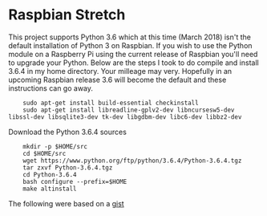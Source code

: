 
# Raspbian Stretch

This project supports Python 3.6 which at this time (March 2018)
isn't the default installation of Python 3 on Raspbian. If
you wish to use the Python module on a Raspberry Pi using the
current release of Raspbian you'll need to upgrade your Python.
Below are the steps I took to do compile and install 3.6.4 in
my home directory.  Your milleage may very.  Hopefully in an 
upcoming Raspbian release 3.6 will become the default and 
these instructions can go away.

```shell
    sudo apt-get install build-essential checkinstall
    sudo apt-get install libreadline-gplv2-dev libncursesw5-dev libssl-dev libsqlite3-dev tk-dev libgdbm-dev libc6-dev libbz2-dev
```

Download the Python 3.6.4 sources

```
    mkdir -p $HOME/src
    cd $HOME/src
    wget https://www.python.org/ftp/python/3.6.4/Python-3.6.4.tgz
    tar zxvf Python-3.6.4.tgz
    cd Python-3.6.4
    bash configure --prefix=$HOME
    make altinstall
```

The following were based on a [gist](https://gist.github.com/dschep/24aa61672a2092246eaca2824400d37f)
